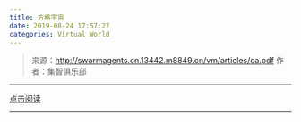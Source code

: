 ```yaml
---
title: 方格宇宙
date: 2019-08-24 17:57:27
categories: Virtual World
---
```


> 来源：http://swarmagents.cn.13442.m8849.cn/vm/articles/ca.pdf
> 作者：集智俱乐部

---

[点击阅读](/pdf/方格宇宙.pdf)

---
